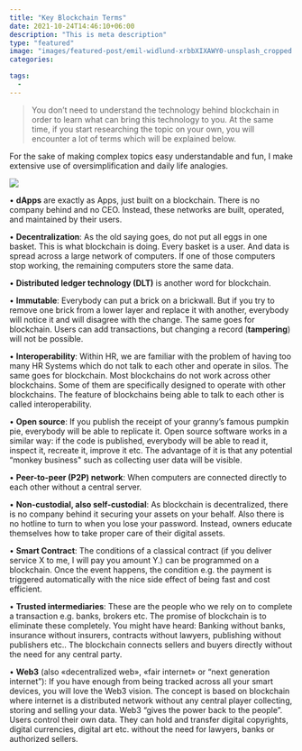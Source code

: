 ```yaml
---
title: "Key Blockchain Terms"
date: 2021-10-24T14:46:10+06:00
description: "This is meta description"
type: "featured"
image: "images/featured-post/emil-widlund-xrbbXIXAWY0-unsplash_cropped.jpg"
categories: 

tags:
  -
---
```



> You don’t need to understand the technology behind blockchain in order to learn what can bring this technology to you. At the same time, if you start researching the topic on your own, you will encounter a lot of terms which will be explained below. 

For the sake of making complex topics easy understandable and fun, I make extensive use of oversimplification and daily life analogies.

![](../images/post-img.jpg)

•	**dApps**
 are exactly as Apps, just built on a blockchain. There is no company behind and no CEO. Instead, these networks are built, operated, and maintained by their users.


•	**Decentralization**: As the old saying goes, do not put all eggs in one basket. This is what blockchain is doing. Every basket is a user. And data is spread across a large network of computers. If one of those computers stop working, the remaining computers store the same data.


•	**Distributed ledger technology (DLT)** is another word for blockchain.


•	**Immutable**: Everybody can put a brick on a brickwall. But if you try to remove one brick from a lower layer and replace it with another, everybody will notice it and will disagree with the change. The same goes for blockchain. Users can add transactions, but changing a record (**tampering**) will not be possible.  

• **Interoperability**: Within HR, we are familiar with the problem of having too many HR Systems which do not talk to each other and operate in silos. The same goes for blockchain. Most blockchains do not work across other blockchains. Some of them are specifically designed to operate with other blockchains. The feature of blockchains being able to talk to each other is called interoperability.  


•	**Open source**: If you publish the receipt of your granny’s famous pumpkin pie, everybody will be able to replicate it. Open source software works in a similar way: if the code is published, everybody will be able to read it, inspect it, recreate it, improve it etc. The advantage of it is that any potential “monkey business" such as collecting user data will be visible. 


•	**Peer-to-peer (P2P) network**: When computers are connected directly to each other without a central server. 


•	**Non-custodial, also self-custodial**: As blockchain is decentralized, there is no company behind it securing your assets on your behalf. Also there is no hotline to turn to when you lose your password. Instead, owners educate themselves how to take proper care of their digital assets.


•	**Smart Contract**: The conditions of a classical contract (if you deliver service X to me, I will pay you amount Y.) can be programmed on a blockchain. Once the event happens, the condition e.g. the payment is triggered automatically with the nice side effect of being fast and cost efficient.  


•	**Trusted intermediaries**: These are the people who we rely on to complete a transaction e.g. banks, brokers etc. The promise of blockchain is to eliminate these completely. You might have heard: Banking without banks, insurance without insurers, contracts without lawyers, publishing without publishers etc.. The blockchain connects sellers and buyers directly without the need for any central party. 


•	**Web3** (also «decentralized web», «fair internet» or “next generation internet”): If you have enough from being tracked across all your smart devices, you will love the Web3 vision. The concept is based on blockchain where internet is a distributed network without any central player collecting, storing and selling your data. Web3 “gives the power back to the people”. Users control their own data. They can hold and transfer digital copyrights, digital currencies, digital art etc. without the need for lawyers, banks or authorized sellers. 












